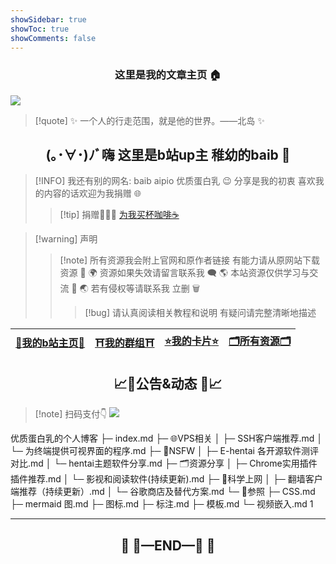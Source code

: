 ```yaml
---
showSidebar: true
showToc: true
showComments: false
---
```

### <center>这里是我的文章主页  🏠</center>

![](https://telegraph.youzhidanbairu.eu.org/file/8d040e6910ac064fb92dd.jpg)
> [!quote]  ✨ 一个人的行走范围，就是他的世界。——北岛 ✨

## <center>(｡･∀･)ﾉﾞ嗨 这里是b站up主 稚幼的baib 👋 </center>
> [!INFO]  我还有别的网名: baib aipio 优质蛋白乳 😉
分享是我的初衷 喜欢我的内容的话欢迎为我捐赠 🌐
>> [!tip] 捐赠💸💸💸
>> [为我买杯咖啡☕](https://flowershow.youzhidanbairu.eu.org/%F0%9F%99%87%E6%84%9F%E8%B0%A2%E6%82%A8%E7%9A%84%E6%8D%90%E8%B5%A0%20%F0%9F%99%87)


> [!warning] 声明
>>[!note] 所有资源我会附上官网和原作者链接 有能力请从原网站下载资源  💾
🌍 资源如果失效请留言联系我 🗨️
🌎 本站资源仅供学习与交流  🧐
🌏 若有侵权等请联系我 立删 🗑️
>>>[!bug] 请认真阅读相关教程和说明 有疑问请完整清晰地描述 

| [🌸**我的b站主页**🌸](https://space.bilibili.com/181073412?spm_id_from=333.1007.0.0) | [⛩️**我的群组**⛩️](https://flowershow.youzhidanbairu.eu.org/%E5%8A%A0%E5%85%A5%E6%88%91%E7%9A%84%E7%BE%A4%E7%BB%84%F0%9F%A6%84%F0%9F%8C%88) | [⭐**我的卡片**⭐](https://bento.me/aipio) | [🗂️**所有资源**🗂️](https://alist.youzhidanbairu.eu.org/) |
| ------------------------------------------------------------------------------- | --------------------------------------------------------------------------------------------------------------------------------------- | ------------------------------------ | ------------------------------------------------------ |
## <center>📈📢公告&动态 📢📈</center>


> [!note] 扫码支付👇
> ![](https://telegraph.youzhidanbairu.eu.org/file/17ce1d210fddd41d867dd.jpg)


优质蛋白乳的个人博客
├─ index.md
├─ 🌐VPS相关
│    ├─ SSH客户端推荐.md
│    └─ 为终端提供可视界面的程序.md
├─ 🔞NSFW
│    ├─ E-hentai 各开源软件测评对比.md
│    └─ hentai主题软件分享.md
├─ 🗂️资源分享
│    ├─ Chrome实用插件插件推荐.md
│    └─ 影视和阅读软件(持续更新).md
├─ 🛜科学上网
│    ├─ 翻墙客户端推荐（持续更新）.md
│    └─ 谷歌商店及替代方案.md
└─ 🧭参照
       ├─ CSS.md
       ├─ mermaid 图.md
       ├─ 图标.md
       ├─ 标注.md
       ├─ 模板.md
       └─ 视频嵌入.md
1

---
## <center>🛑  🚧—END—🚧  🛑</center>

